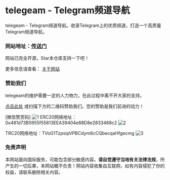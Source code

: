 # telegeam - Telegram频道导航

telegeam - Telegram频道导航。收录Telegram上的优质频道，打造一个高质量Telegram频道导航。

### 网站地址：[传送门](https://telegeam.github.io/)

网站已完全开源，Star本仓库支持一下吧！

更多信息请查看： [关于网站](https://telegeam.github.io/about)

### 赞助我们

telegeam的维护需要一定的人力物力，在此过程中离不开大家的支持。

[点击此处](https://afdian.net/a/awaowo) 或扫描下方的二维码赞助我们。您的赞助是我们前进的动力！

[微信赞赏码]
![1](https://telegeam.github.io/assets/images/photo_2023-08-16_12-15-08.png)
ERC20网络地址：0x481d73B5955f55813EEA39404e88D8e2833468c2
![2](https://telegeam.github.io/assets/images/0x481d73B5955f55813EEA39404e88D8e2833468c2.png)

TRC20网络地址：TVoG1TzpsipVPBCdym6cCQbecqaHfgecmg
![3](https://telegeam.github.io/assets/images/TVoG1TzpsipVPBCdym6cCQbecqaHfgecmg.png)
### 免责声明

本网站面向国际服务，可能包含部分敏感内容。**请自觉遵守当地有关法律法规**，所产生的一切后果，本网站概不负责！网站内容收集自互联网，如有内容侵犯了你的权益，请联系删除相关内容。
